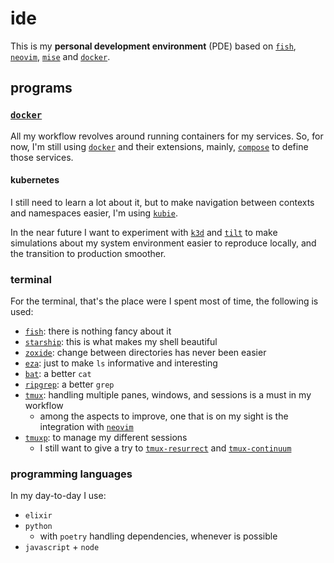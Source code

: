 # ide

This is my **personal development environment** (PDE) based on [`fish`][fish], [`neovim`][neovim], [`mise`][mise] and [`docker`][docker].

## programs

### [`docker`][docker]

All my workflow revolves around running containers for my services. So, for now, I'm still using [`docker`][docker] and their extensions, mainly, [`compose`][docker-compose] to define those services.

#### kubernetes

I still need to learn a lot about it, but to make navigation between contexts and namespaces easier, I'm using [`kubie`][kubie].

In the near future I want to experiment with [`k3d`][k3d] and [`tilt`][tilt] to make simulations about my system environment easier to reproduce locally, and the transition to production smoother.

### terminal

For the terminal, that's the place were I spent most of time, the following is used:

* [`fish`][fish]: there is nothing fancy about it
* [`starship`][starship]: this is what makes my shell beautiful
* [`zoxide`][zoxide]: change between directories has never been easier
* [`eza`][eza]: just to make `ls` informative and interesting
* [`bat`][bat]: a better `cat`
* [`ripgrep`][ripgrep]: a better `grep`
* [`tmux`][tmux]: handling multiple panes, windows, and sessions is a must in my workflow
  * among the aspects to improve, one that is on my sight is the integration with [`neovim`][neovim]
* [`tmuxp`][tmuxp]: to manage my different sessions
  * I still want to give a try to [`tmux-resurrect`][tmux-resurrect] and [`tmux-continuum`][tmux-continuum]

### programming languages

In my day-to-day I use:

* `elixir`
* `python`
  * with `poetry` handling dependencies, whenever is possible
* `javascript` + `node`

[fish]: https://fishshell.com/
[neovim]: https://neovim.io/
[mise]: https://mise.jdx.dev/
[docker]: https://www.docker.com/
[docker-compose]: https://docs.docker.com/compose/
[kubie]: https://github.com/sbstp/kubie
[k3d]: https://k3d.io/
[tilt]: https://tilt.dev/
[starship]: https://starship.rs/
[zoxide]: https://github.com/ajeetdsouza/zoxide
[eza]: https://eza.rocks/
[bat]: https://github.com/sharkdp/bat
[ripgrep]: https://github.com/BurntSushi/ripgrep
[tmux]: https://github.com/tmux/tmux/wiki
[tmuxp]: https://tmuxp.git-pull.com/
[tmux-resurrect]: https://github.com/tmux-plugins/tmux-resurrect
[tmux-continuum]: https://github.com/tmux-plugins/tmux-continuum
